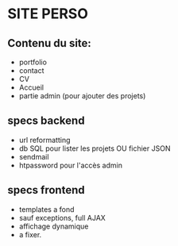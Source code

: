 # SITE PERSO

## Contenu du site:
* portfolio
* contact
* CV
* Accueil
* partie admin (pour ajouter des projets)

## specs backend
* url reformatting
* db SQL pour lister les projets OU fichier JSON
* sendmail 
* htpassword pour l'accès admin

## specs frontend
* templates a fond
* sauf exceptions, full AJAX
* affichage dynamique
* a fixer.